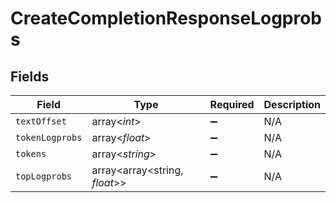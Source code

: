 # CreateCompletionResponseLogprobs


## Fields

| Field                         | Type                          | Required                      | Description                   |
| ----------------------------- | ----------------------------- | ----------------------------- | ----------------------------- |
| `textOffset`                  | array<*int*>                  | :heavy_minus_sign:            | N/A                           |
| `tokenLogprobs`               | array<*float*>                | :heavy_minus_sign:            | N/A                           |
| `tokens`                      | array<*string*>               | :heavy_minus_sign:            | N/A                           |
| `topLogprobs`                 | array<array<string, *float*>> | :heavy_minus_sign:            | N/A                           |